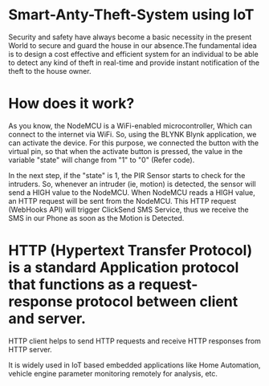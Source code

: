 # Smart-Anty-Theft-System using IoT
Security and safety have always become a basic necessity in the present World to secure and guard the house in our  absence.The fundamental idea is to design a cost effective and efficient system for an individual to be able to detect any kind of theft in real-time  and provide instant notification of the theft to the house owner.

# How does it work?

As you know, the NodeMCU is a WiFi-enabled microcontroller, Which can connect to the internet via WiFi. 
So, using the BLYNK Blynk application, we can activate the device. For this purpose, we connected the button with the virtual pin, so that when the activate button is pressed, the value in the variable "state" will change from "1" to "0" (Refer code).

In the next step, if the "state" is 1, the PIR Sensor starts to check for the intruders. 
So, whenever an intruder (ie, motion) is detected, the sensor will send a HIGH value to the NodeMCU. When NodeMCU reads a HIGH value, an HTTP request will be sent from the NodeMCU. 
This HTTP request (WebHooks API) will trigger ClickSend SMS Service, thus we receive the SMS in our Phone as soon as the Motion is Detected.
# HTTP (Hypertext Transfer Protocol) is a standard Application protocol that functions as a request-response protocol between client and server.

HTTP client helps to send HTTP requests and receive HTTP responses from HTTP server.

It is widely used in IoT based embedded applications like Home Automation, vehicle engine parameter monitoring remotely for analysis, etc.
